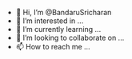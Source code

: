 - 👋 Hi, I’m @BandaruSricharan
- 👀 I’m interested in ...
- 🌱 I’m currently learning ...
- 💞️ I’m looking to collaborate on ...
- 📫 How to reach me ...

<!---
BandaruSricharan/BandaruSricharan is a ✨ special ✨ repository because its `README.md` (this file) appears on your GitHub profile.
You can click the Preview link to take a look at your changes.
--->
